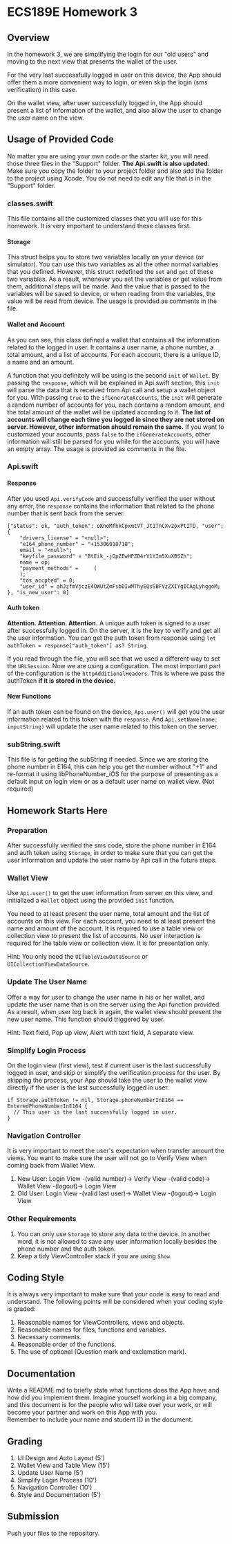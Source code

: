 # ECS189E Homework 3
## Overview
In the homework 3, we are simplifying the login for our "old users" and moving to the next view that presents the wallet of the user.  

For the very last successfully logged in user on this device, the App should offer them a more convenient way to login, or even skip the login (sms verification) in this case.    

On the wallet view, after user successfully logged in, the App should present a list of information of the wallet, and also allow the user to change the user name on the view.  

## Usage of Provided Code
No matter you are using your own code or the starter kit, you will need those three files in the "Support" folder. **The Api.swift is also updated.** Make sure you copy the folder to your project folder and also add the folder to the project using Xcode. You do not need to edit any file that is in the "Support" folder.

### classes.swift
This file contains all the customized classes that you will use for this homework. It is very important to understand these classes first.  
#### Storage
This struct helps you to store two variables locally on your device (or simulator). You can use this two variables as all the other normal variables that you defined. However, this struct redefined the `set` and `get` of these two variables. As a result, whenever you set the variables or get value from them, additional steps will be made. And the value that is passed to the variables will be saved to device, or when reading from the variables, the value will be read from device. The usage is provided as comments in the file.  

#### Wallet and Account
As you can see, this class defined a wallet that contains all the information related to the logged in user. It contains a user name, a phone number, a total amount, and a list of accounts. For each account, there is a unique ID, a name and an amount.  

A function that you definitely will be using is the second `init` of `Wallet`. By passing the `response`, which will be explained in Api.swift section, this `init` will parse the data that is received from Api call and setup a wallet object for you. With passing `true` to the `ifGenerateAccounts`, the `init` will generate a random number of accounts for you, each contains a random amount, and the total amount of the wallet will be updated according to it. **The list of accounts will change each time you logged in since they are not stored on server. However, other information should remain the same.** If you want to customized your accounts, pass `false` to the `ifGenerateAccounts`, other information will still be parsed for you while for the accounts, you will have an empty array. The usage is provided as comments in the file.

### Api.swift
#### Response
After you used `Api.verifyCode` and successfully verified the user without any error, the `response` contains the information that related to the phone number that is sent back from the server.
```
["status": ok, "auth_token": oKhoMfhkCpxmtVT_Jt1TnCXv2pxPtITD, "user": {
    "drivers_license" = "<null>";
    "e164_phone_number" = "+15306018718";
    email = "<null>";
    "keyfile_password" = "BtEik_-jGpZEwHPZD4rV1YIm5XuXB5Zh";
    name = op;
    "payment_methods" =     (
    );
    "tos_accpted" = 0;
    "user_id" = ahJzfmVjczE4OWUtZmFsbDIwMThyEQsSBFVzZXIYgICAgLyhggoM;
}, "is_new_user": 0]
```

#### Auth token
**Attention. Attention. Attention.** A unique auth token is signed to a user after successfully logged in. On the server, it is the key to verify and get all the user information. You can get the auth token from response using `let authToken = response["auth_token"] as? String`.  

If you read through the file, you will see that we used a different way to set the `URLSession`. Now we are using a configuration. The most important part of the configuration is the `httpAdditionalHeaders`. This is where we pass the authToken **if it is stored in the device.**

#### New Functions
If an auth token can be found on the device, `Api.user()` will get you the user information related to this token with the `response`. And `Api.setName(name: inputString)` will update the user name related to this token on the server.

### subString.swift
This file is for getting the subString if needed. Since we are storing the phone number in E164, this can help you get the number without "+1" and re-format it using libPhoneNumber_iOS for the purpose of presenting as a default input on login view or as a default user name on wallet view. (Not required)

## Homework Starts Here

### Preparation
After successfully verified the sms code, store the phone number in E164 and auth token using `Storage`, in order to make sure that you can get the user information and update the user name by Api call in the future steps.  

### Wallet View
Use `Api.user()` to get the user information from server on this view, and initialized a `Wallet` object using the provided `init` function.  

You need to at least present the user name, total amount and the list of accounts on this view. For each account, you need to at least present the name and amount of the account. It is required to use a table view or collection view to present the list of accounts. No user interaction is required for the table view or collection view. It is for presentation only.  

Hint: You only need the `UITableViewDataSource` or `UICollectionViewDataSource`.

### Update The User Name
Offer a way for user to change the user name in his or her wallet, and update the user name that is on the server using the Api function provided. As a result, when user log back in again, the wallet view should present the new user name. This function should triggered by user.  

Hint: Text field, Pop up view, Alert with text field, A separate view.

### Simplify Login Process
On the login view (first view), test if current user is the last successfully logged in user, and skip or simplify the verification process for the user. By skipping the process, your App should take the user to the wallet view directly if the user is the last successfully logged in user.
```
if Storage.authToken != nil, Storage.phoneNumberInE164 == EnteredPhoneNumberInE164 {
  // This user is the last successfully logged in user.
}
```

### Navigation Controller
It is very important to meet the user's expectation when transfer amount the views. You want to make sure the user will not go to Verify View when coming back from Wallet View.

1. New User: Login View -(valid number)-> Verify View -(valid code)-> Wallet View -(logout)-> Login View
2. Old User: Login View -(valid last user)-> Wallet View -(logout)-> Login View

### Other Requirements
1. You can only use `Storage` to store any data to the device. In another word, it is not allowed to save any user information locally besides the phone number and the auth token.
2. Keep a tidy ViewController stack if you are using `Show`.

## Coding Style
It is always very important to make sure that your code is easy to read and understand. The following points will be considered when your coding style is graded:  
1. Reasonable names for ViewControllers, views and objects.  
2. Reasonable names for files, functions and variables.  
3. Necessary comments.  
4. Reasonable order of the functions.  
5. The use of optional (Question mark and exclamation mark).

## Documentation
Write a README.md to briefly state what functions does the App have and how did you implement them. Imagine yourself working in a big company, and this document is for the people who will take over your work, or will become your partner and work on this App with you.   
Remember to include your name and student ID in the document.

## Grading
1. UI Design and Auto Layout (5')
2. Wallet View and Table View (15')
3. Update User Name (5')
4. Simplify Login Process (10')
5. Navigation Controller (10')
6. Style and Documentation (5')

## Submission
Push your files to the repository.
